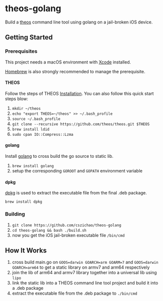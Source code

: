 # theos-golang
Build a [theos](https://github.com/theos/theos) command line tool using golang on a jail-broken iOS device.

## Getting Started

### Prerequisites

This project needs a macOS environment with [Xcode](https://developer.apple.com/xcode/) installed.

[Homebrew](https://brew.sh/) is also strongly recommended to manage the prerequisite.

#### THEOS

Follow the steps of THEOS [Installation](https://github.com/theos/theos/wiki/Installation). You can also follow this quick start steps blow:

1. `mkdir ~/theos`
1. `echo "export THEOS=~/theos" >> ~/.bash_profile`
1. `source ~/.bash_profile`
1.  `git clone --recursive https://github.com/theos/theos.git $THEOS`
1. `brew install ldid`
1. `sudo cpan IO::Compress::Lzma`

#### golang
Install [golang](https://golang.org/) to cross build the go source to static lib.

1. `brew install golang`
1. setup the corresponding `GOROOT` and `GOPATH` environment variable

#### dpkg
[dpkg](https://en.wikipedia.org/wiki/Dpkg) is used to extract the executable file from the final .deb package.

`brew install dpkg`

### Building

1. `git clone https://github.com/cszichao/theos-golang`
1. `cd theos-golang && bash ./build.sh`
1. now you get the iOS jail-broken executable file `/bin/cmd`

## How It Works

1. cross build main.go on `GOOS=darwin GOARCH=arm GOARM=7` and `GOOS=darwin GOARCH=arm64` to get a static library on armv7 and arm64 respectively
1. join the lib of arm64 and armv7 library together into a universal lib using  `lipo`
1. link the static lib into a THEOS command line tool project and build it into a .deb package
1. extract the executable file from the .deb package to `./bin/cmd`
